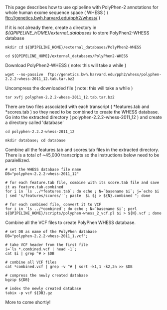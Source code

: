 

This page describes how to use qpipeline with PolyPhen-2 annotations for whole human exome sequence space ( WHESS ) ( ftp://genetics.bwh.harvard.edu/pph2/whess/ )


If it is not already there, create a directory in *${QPIPELINE_HOME}/external_databases* to store PolyPhen2-WHESS database
```
mkdir cd ${QPIPELINE_HOME}/external_databases/PolyPhen2-WHESS

cd ${QPIPELINE_HOME}/external_databases/PolyPhen2-WHESS
```

Download PolyPhen2-WHESS ( note: this will take a while )
```
wget --no-passive  ftp://genetics.bwh.harvard.edu/pph2/whess/polyphen-2.2.2-whess-2011_12.tab.tar.bz2
```

Uncompress the downloaded file ( note: this will take a while )
```
tar xvfj polyphen-2.2.2-whess-2011_12.tab.tar.bz2
```

There are two files associated with each transcript ( *features.tab and *scores.tab ) so they need to be combined to create the WHESS database.  Go into the extracted directory ( polyphen-2.2.2-whess-2011_12 ) and create a directory called 'database'

```
cd polyphen-2.2.2-whess-2011_12

mkdir database; cd database
```
Combine all the features.tab and scores.tab files in the extracted directory.  There is a total of ~45,000 transcripts so the instructions below need to be paralellized.   
```
# set the WHESS database file name
DB="polyphen-2.2.2-whess-2011_12"

# for each feature.tab file, combine with its score.tab file and save it as feature.tab.combined 
for i in `ls ../*features.tab`; do echo ; N=`basename $i`; j=`echo $i | sed 's/features/scores/'`; paste  $i $j > ${N}.combined "; done

# for each combined file, convert it to VCF 
for i in `ls ../*combined`; do echo ; N=`basename $i`; perl ${QPIPELINE_HOME}/scripts/polyphen-whess_2_vcf.pl $i > ${N}.vcf ; done
```
Combine all the VCF files to create PolyPhen WHESS database.
```
# set DB as name of the PolyPhen database 
DB="polyphen-2.2.2-whess-2011_1.vcf";

# take VCF header from the first file
i=`ls *.combined.vcf | head -1`;
cat $i | grep ^# > $DB

# combine all VCF files 
cat *combined.vcf | grep -v ^# | sort -k1,1 -k2,2n >> $DB

# compress the newly created database 
bgzip ${DB}

# index the newly created database
tabix -p vcf ${DB}.gz
```
More to come shortly!


